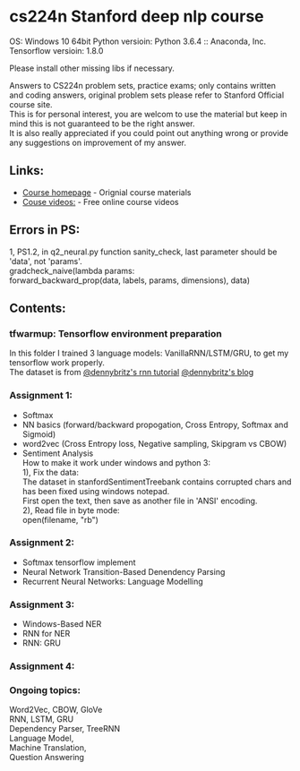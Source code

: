 # cs224n Stanford deep nlp course  

OS: Windows 10 64bit
Python versioin: Python 3.6.4 :: Anaconda, Inc.  
Tensorflow versioin: 1.8.0  

Please install other missing libs if necessary.  

Answers to CS224n problem sets, practice exams; only contains written and coding answers, original problem sets please refer to Stanford Official course site.  
This is for personal interest, you are welcom to use the material but keep in mind this is not guaranteed to be the right answer.  
It is also really appreciated if you could point out anything wrong or provide any suggestions on improvement of my answer.  


## Links:
* [Course homepage](http://web.stanford.edu/class/cs224n/) - Orignial course materials    
* [Couse videos:](https://www.youtube.com/playlist?list=PL3FW7Lu3i5Jsnh1rnUwq_TcylNr7EkRe6) - Free online course videos    


## Errors in PS:  
1, PS1.2, in q2_neural.py function sanity_check, last parameter should be 'data', not 'params'.   
gradcheck_naive(lambda params:    
    forward_backward_prop(data, labels, params, dimensions), data)  


## Contents:  
### tfwarmup: Tensorflow environment preparation    
In this folder I trained 3 language models: VanillaRNN/LSTM/GRU, to get my tensorflow work properly.  
The dataset is from [@dennybritz's rnn tutorial](https://github.com/dennybritz/rnn-tutorial-rnnlm)
[@dennybritz's blog](http://www.wildml.com/2015/09/recurrent-neural-networks-tutorial-part-1-introduction-to-rnns/)

### Assignment 1:  
* Softmax    
* NN basics (forward/backward propogation, Cross Entropy, Softmax and Sigmoid)    
* word2vec (Cross Entropy loss, Negative sampling, Skipgram vs CBOW)    
* Sentiment Analysis    
  How to make it work under windows and python 3:    
  1), Fix the data:    
  The dataset in stanfordSentimentTreebank contains corrupted chars and has been fixed using windows notepad.    
  First open the text, then save as another file in 'ANSI' encoding.    
  2), Read file in byte mode:    
  open(filename, "rb")    


### Assignment 2:    
* Softmax tensorflow implement    
* Neural Network Transition-Based Denendency Parsing    
* Recurrent Neural Networks: Language Modelling    

### Assignment 3:    
* Windows-Based NER    
* RNN for NER    
* RNN: GRU    

### Assignment 4:    

### Ongoing topics:  
Word2Vec, CBOW, GloVe  
RNN, LSTM, GRU  
Dependency Parser, TreeRNN  
Language Model,   
Machine Translation,  
Question Answering  
